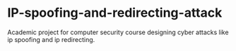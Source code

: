 # IP-spoofing-and-redirecting-attack
Academic project for computer security course designing cyber attacks like ip spoofing and ip redirecting.
